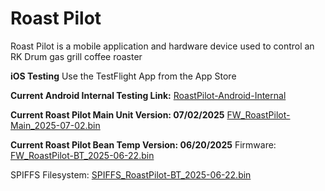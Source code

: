# Roast Pilot
Roast Pilot is a mobile application and hardware device used to control an RK Drum gas grill coffee roaster

**iOS Testing**
Use the TestFlight App from the App Store


**Current Android Internal Testing Link:**
[RoastPilot-Android-Internal](https://play.google.com/apps/internaltest/4700993022144842394)



**Current Roast Pilot Main Unit Version: 07/02/2025**
[FW_RoastPilot-Main_2025-07-02.bin](https://1drv.ms/u/c/a294ff4c03d24d2c/Eb7htKBpE5FOpPlSROUSfMgBebXSnuHOf0pOPdQ6kPWmJw?e=thcu3Z)



**Current Roast Pilot Bean Temp Version: 06/20/2025**
Firmware:
[FW_RoastPilot-BT_2025-06-22.bin](https://1drv.ms/u/c/a294ff4c03d24d2c/EdeNpW4aGyhKp5Ryp6CZcOcB7sCnKUqb42bL144RaRA5nQ?e=jxcAeC)

SPIFFS Filesystem:
[SPIFFS_RoastPilot-BT_2025-06-22.bin](https://1drv.ms/u/c/a294ff4c03d24d2c/Ea-EyDWBfDpBi05GQCEOndEBSFnBgj4kgcXtSVKTF9tNbw?e=7FLHBF)
